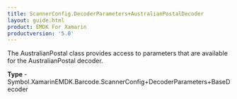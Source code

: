 ```yaml
---
title: ScannerConfig.DecoderParameters+AustralianPostalDecoder
layout: guide.html
product: EMDK For Xamarin 
productversion: '5.0' 
---
```

The AustralianPostal class provides access to parameters that are available for the AustralianPostal decoder.

**Type** - Symbol.XamarinEMDK.Barcode.ScannerConfig+DecoderParameters+BaseDecoder

